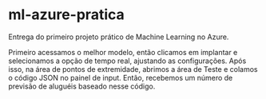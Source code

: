 # ml-azure-pratica
Entrega do primeiro projeto prático de Machine Learning no Azure.

Primeiro acessamos o melhor modelo, então clicamos em implantar e selecionamos a opção de tempo real, ajustando as configurações.
Após isso, na área de pontos de extremidade, abrimos a área de Teste e colamos o código JSON no painel de input. Então, recebemos um número de previsão de aluguéis baseado nesse código.
